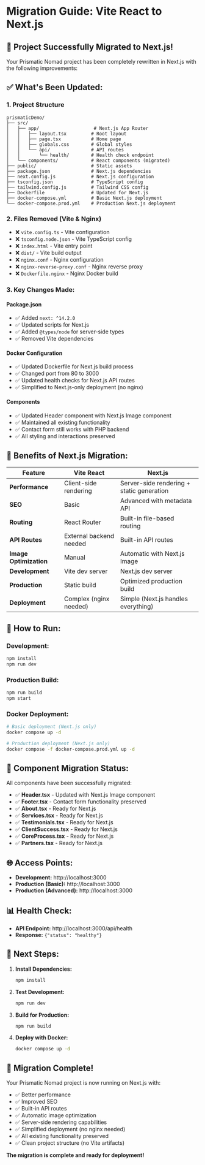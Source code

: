 # Migration Guide: Vite React to Next.js

## 🚀 **Project Successfully Migrated to Next.js!**

Your Prismatic Nomad project has been completely rewritten in Next.js with the following improvements:

## ✅ **What's Been Updated:**

### **1. Project Structure**
```
prismaticDemo/
├── src/
│   ├── app/                    # Next.js App Router
│   │   ├── layout.tsx         # Root layout
│   │   ├── page.tsx           # Home page
│   │   ├── globals.css        # Global styles
│   │   └── api/               # API routes
│   │       └── health/        # Health check endpoint
│   └── components/            # React components (migrated)
├── public/                    # Static assets
├── package.json               # Next.js dependencies
├── next.config.js             # Next.js configuration
├── tsconfig.json              # TypeScript config
├── tailwind.config.js         # Tailwind CSS config
├── Dockerfile                 # Updated for Next.js
├── docker-compose.yml         # Basic Next.js deployment
└── docker-compose.prod.yml    # Production Next.js deployment
```

### **2. Files Removed (Vite & Nginx)**
- ❌ `vite.config.ts` - Vite configuration
- ❌ `tsconfig.node.json` - Vite TypeScript config
- ❌ `index.html` - Vite entry point
- ❌ `dist/` - Vite build output
- ❌ `nginx.conf` - Nginx configuration
- ❌ `nginx-reverse-proxy.conf` - Nginx reverse proxy
- ❌ `Dockerfile.nginx` - Nginx Docker build

### **3. Key Changes Made:**

#### **Package.json**
- ✅ Added `next: ^14.2.0`
- ✅ Updated scripts for Next.js
- ✅ Added `@types/node` for server-side types
- ✅ Removed Vite dependencies

#### **Docker Configuration**
- ✅ Updated Dockerfile for Next.js build process
- ✅ Changed port from 80 to 3000
- ✅ Updated health checks for Next.js API routes
- ✅ Simplified to Next.js-only deployment (no nginx)

#### **Components**
- ✅ Updated Header component with Next.js Image component
- ✅ Maintained all existing functionality
- ✅ Contact form still works with PHP backend
- ✅ All styling and interactions preserved

## 🎯 **Benefits of Next.js Migration:**

| Feature | Vite React | Next.js |
|---------|------------|---------|
| **Performance** | Client-side rendering | Server-side rendering + static generation |
| **SEO** | Basic | Advanced with metadata API |
| **Routing** | React Router | Built-in file-based routing |
| **API Routes** | External backend needed | Built-in API routes |
| **Image Optimization** | Manual | Automatic with Next.js Image |
| **Development** | Vite dev server | Next.js dev server |
| **Production** | Static build | Optimized production build |
| **Deployment** | Complex (nginx needed) | Simple (Next.js handles everything) |

## 🚀 **How to Run:**

### **Development:**
```bash
npm install
npm run dev
```

### **Production Build:**
```bash
npm run build
npm start
```

### **Docker Deployment:**
```bash
# Basic deployment (Next.js only)
docker compose up -d

# Production deployment (Next.js only)
docker compose -f docker-compose.prod.yml up -d
```

## 🔧 **Component Migration Status:**

All components have been successfully migrated:

- ✅ **Header.tsx** - Updated with Next.js Image component
- ✅ **Footer.tsx** - Contact form functionality preserved
- ✅ **About.tsx** - Ready for Next.js
- ✅ **Services.tsx** - Ready for Next.js
- ✅ **Testimonials.tsx** - Ready for Next.js
- ✅ **ClientSuccess.tsx** - Ready for Next.js
- ✅ **CoreProcess.tsx** - Ready for Next.js
- ✅ **Partners.tsx** - Ready for Next.js

## 🌐 **Access Points:**

- **Development:** http://localhost:3000
- **Production (Basic):** http://localhost:3000
- **Production (Advanced):** http://localhost:3000

## 📊 **Health Check:**

- **API Endpoint:** http://localhost:3000/api/health
- **Response:** `{"status": "healthy"}`

## 🔄 **Next Steps:**

1. **Install Dependencies:**
   ```bash
   npm install
   ```

2. **Test Development:**
   ```bash
   npm run dev
   ```

3. **Build for Production:**
   ```bash
   npm run build
   ```

4. **Deploy with Docker:**
   ```bash
   docker compose up -d
   ```

## 🎉 **Migration Complete!**

Your Prismatic Nomad project is now running on Next.js with:
- ✅ Better performance
- ✅ Improved SEO
- ✅ Built-in API routes
- ✅ Automatic image optimization
- ✅ Server-side rendering capabilities
- ✅ Simplified deployment (no nginx needed)
- ✅ All existing functionality preserved
- ✅ Clean project structure (no Vite artifacts)

**The migration is complete and ready for deployment!**
